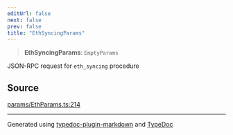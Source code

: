 ```yaml
---
editUrl: false
next: false
prev: false
title: "EthSyncingParams"
---
```


> **EthSyncingParams**: `EmptyParams`

JSON-RPC request for `eth_syncing` procedure

## Source

[params/EthParams.ts:214](https://github.com/evmts/tevm-monorepo/blob/main/packages/actions-types/src/params/EthParams.ts#L214)

***
Generated using [typedoc-plugin-markdown](https://www.npmjs.com/package/typedoc-plugin-markdown) and [TypeDoc](https://typedoc.org/)
